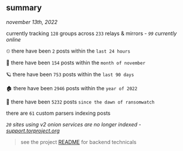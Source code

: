
## summary
_november 13th, 2022_

currently tracking `128` groups across `233` relays & mirrors - _`99` currently online_

⏲ there have been `2` posts within the `last 24 hours`

🦈 there have been `154` posts within the `month of november`

🪐 there have been `753` posts within the `last 90 days`

🏚 there have been `2946` posts within the `year of 2022`

🦕 there have been `5232` posts `since the dawn of ransomwatch`

there are `61` custom parsers indexing posts

_`20` sites using v2 onion services are no longer indexed - [support.torproject.org](https://support.torproject.org/onionservices/v2-deprecation/)_

> see the project [README](https://github.com/joshhighet/ransomwatch#ransomwatch--) for backend technicals

